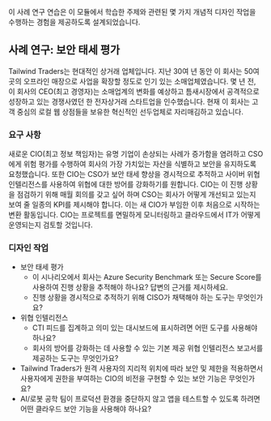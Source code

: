 이 사례 연구 연습은 이 모듈에서 학습한 주제와 관련된 몇 가지 개념적 디자인 작업을 수행하는 경험을 제공하도록 설계되었습니다.

## <a name="case-study-evaluate-security-posture"></a>사례 연구: 보안 태세 평가

Tailwind Traders는 현대적인 상거래 업체입니다. 지난 30여 년 동안 이 회사는 50여 곳의 오프라인 매장으로 사업을 확장할 정도로 인기 있는 소매업체였습니다. 몇 년 전, 이 회사의 CEO(최고 경영자)는 소매업계의 변화를 예상하고 틈새시장에서 공격적으로 성장하고 있는 경쟁사였던 한 전자상거래 스타트업을 인수했습니다. 현재 이 회사는 고객 중심의 로컬 웹 상점들을 보유한 혁신적인 선두업체로 자리매김하고 있습니다.

### <a name="requirements"></a>요구 사항

새로운 CIO(최고 정보 책임자)는 유명 기업이 손상되는 사례가 증가함을 염려하고 CSO에게 위험 평가를 수행하여 회사의 가장 가치있는 자산을 식별하고 보안을 유지하도록 요청했습니다. 또한 CIO는 CSO가 보안 태세 향상을 경시적으로 추적하고 사이버 위협 인텔리전스를 사용하여 위협에 대한 방어를 강화하기를 원합니다. CIO는 이 진행 상황을 점검하기 위해 매월 회의를 갖고 싶어 하며 CSO는 회사가 어떻게 개선되고 있는지 보여 줄 일종의 KPI를 제시해야 합니다. 이는 새 CIO가 부임한 이후 처음으로 시작하는 변환 활동입니다. CIO는 프로젝트를 면밀하게 모니터링하고 클라우드에서 IT가 어떻게 운영되는지 검토할 것입니다.

### <a name="design-tasks"></a>디자인 작업

* 보안 태세 평가
    - 이 시나리오에서 회사는 Azure Security Benchmark 또는 Secure Score를 사용하여 진행 상황을 추적해야 하나요? 답변의 근거를 제시하세요.
    - 진행 상황을 경시적으로 추적하기 위해 CISO가 채택해야 하는 도구는 무엇인가요?
* 위협 인텔리전스
    - CTI 피드를 집계하고 의미 있는 대시보드에 표시하려면 어떤 도구를 사용해야 하나요?
    - 회사의 방어를 강화하는 데 사용할 수 있는 기본 제공 위협 인텔리전스 보고서를 제공하는 도구는 무엇인가요?
* Tailwind Traders가 원격 사용자의 지리적 위치에 따라 보안 및 제한을 적용하면서 사용자에게 권한을 부여하는 CIO의 비전을 구현할 수 있는 보안 기능은 무엇인가요?
* AI/로봇 공학 팀이 프로덕션 환경을 중단하지 않고 앱을 테스트할 수 있도록 하려면 어떤 클라우드 보안 기능을 사용해야 하나요?